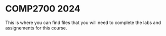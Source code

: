 # COMP2700 2024

This is where you can find files that you will need to complete the labs and assignements for this course.
